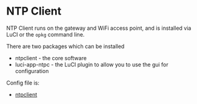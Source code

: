 # NTP Client

NTP Client runs on the gateway and WiFi access point, and is installed
via LuCI or the `opkg` command line.

There are two packages which can be installed

* ntpclient - the core software
* luci-app-ntpc - the LuCI plugin to allow you to use the gui for configuration

Config file is:

* [ntpclient](configs/gateway/etc/config/ntpclient)

